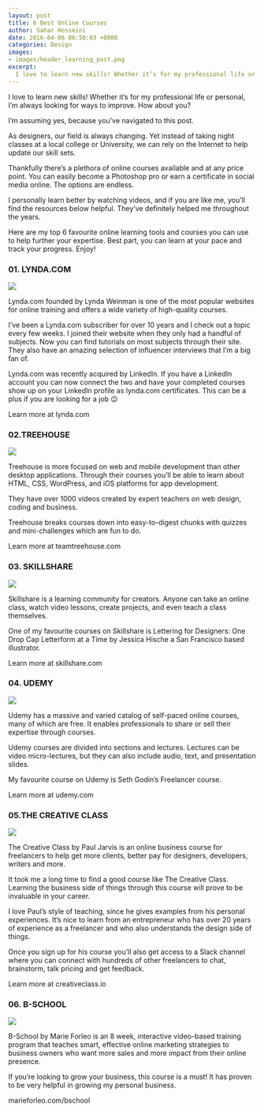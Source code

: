 ```yaml
---
layout: post
title: 6 Best Online Courses
author: Sahar Hosseini
date: 2016-04-06 06:50:03 +0800
categories: Design
images:
- images/header_learning_post.png
excerpt:
  I love to learn new skills! Whether it’s for my professional life or personal, I’m always looking for ways to improve. How about you?
---
```


I love to learn new skills! Whether it’s for my professional life or personal, I’m always looking for ways to improve. How about you?

I’m assuming yes, because you’ve navigated to this post.

As designers, our field is always changing. Yet instead of taking night classes at a local college or University, we can rely on the Internet to help update our skill sets.

Thankfully there’s a plethora of online courses available and at any price point. You can easily become a Photoshop pro or earn a certificate in social media online. The options are endless.

I personally learn better by watching videos, and if you are like me, you’ll find the resources below helpful. They’ve definitely helped me throughout the years.

Here are my top 6 favourite online learning tools and courses you can use to help further your expertise. Best part, you can learn at your pace and track your progress. Enjoy!


### 01. LYNDA.COM

![](/images/post/learning_lynda.jpg)


Lynda.com founded by Lynda Weinman is one of the most popular websites for online training and offers a wide variety of high-quality courses.

I’ve been a Lynda.com subscriber for over 10 years and I check out a topic every few weeks. I joined their website when they only had a handful of subjects. Now you can find tutorials on most subjects through their site. They also have an amazing selection of influencer interviews that I’m a big fan of.

Lynda.com was recently acquired by LinkedIn. If you have a LinkedIn account you can now connect the two and have your completed courses show up on your LinkedIn profile as lynda.com certificates. This can be a plus if you are looking for a job 😉

Learn more at lynda.com

### 02.TREEHOUSE

![](/images/post/learning_threehouse.jpg)

Treehouse is more focused on web and mobile development than other desktop applications. Through their courses you’ll be able to learn about HTML, CSS, WordPress, and iOS platforms for app development.

They have over 1000 videos created by expert teachers on web design, coding and business.

Treehouse breaks courses down into easy-to-digest chunks with quizzes and mini-challenges which are fun to do.

Learn more at teamtreehouse.com

### 03. SKILLSHARE

![](/images/post/learning_skillshare.jpg)


Skillshare is a learning community for creators. Anyone can take an online class, watch video lessons, create projects, and even teach a class themselves.

One of my favourite courses on Skillshare is Lettering for Designers: One Drop Cap Letterform at a Time by Jessica Hische a San Francisco based illustrator.

Learn more at skillshare.com

### 04. UDEMY

![](/images/post/learning_udemy.jpg)


Udemy has a massive and varied catalog of self-paced online courses, many of which are free. It enables professionals to share or sell their expertise through courses.

Udemy courses are divided into sections and lectures. Lectures can be video micro-lectures, but they can also include audio, text, and presentation slides.

My favourite course on Udemy is Seth Godin’s Freelancer course.

Learn more at udemy.com

### 05.THE CREATIVE CLASS

![](/images/post/learning_creativeclass.jpg)


The Creative Class by Paul Jarvis is an online business course for freelancers to help get more clients, better pay for designers, developers, writers and more.

It took me a long time to find a good course like The Creative Class. Learning the business side of things through this course will prove to be invaluable in your career.

I love Paul’s style of teaching, since he gives examples from his personal experiences. It’s nice to learn from an entrepreneur who has over 20 years of experience as a freelancer and who also understands the design side of things.

Once you sign up for his course you’ll also get access to a Slack channel where you can connect with hundreds of other freelancers to chat, brainstorm, talk pricing and get feedback.

Learn more at creativeclass.io


### 06. B-SCHOOL

![](/images/post/learning_bschool.jpg)


B-School by Marie Forleo is an 8 week, interactive video-based training program that teaches smart, effective online marketing strategies to business owners who want more sales and more impact from their online presence.

If you’re looking to grow your business, this course is a must! It has proven to be very helpful in growing my personal business.

marieforleo.com/bschool
